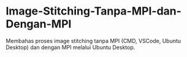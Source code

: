 # Image-Stitching-Tanpa-MPI-dan-Dengan-MPI
Membahas proses image stitching tanpa MPI (CMD, VSCode, Ubuntu Desktop) dan dengan MPI melalui Ubuntu Desktop.

